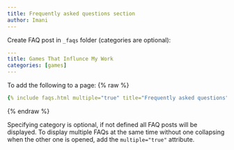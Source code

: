 ```yaml
---
title: Frequently asked questions section
author: Imani
---
```


Create FAQ post in `_faqs` folder (categories are optional):
```yml
---
title: Games That Influnce My Work
categories: [games]
---
```

To add the following to a page:
{% raw %}
```yaml
{% include faqs.html multiple="true" title="Frequently asked questions" category="presale" subtitle="Find quicke answers to frequent pre-sale questions asked by customers" %}
```
{% endraw %}

Specifying category is optional, if not defined all FAQ posts will be displayed. To display multiple FAQs at the same time without one collapsing when the other one is opened, add the `multiple="true"` attribute.